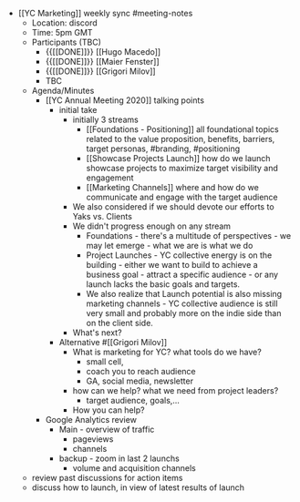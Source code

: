 - [[YC Marketing]] weekly sync #meeting-notes
    - Location: discord 
    - Time: 5pm GMT 
    - Participants (TBC)
        - {{[[DONE]]}} [[Hugo Macedo]] 
        - {{[[DONE]]}} [[Maier Fenster]]
        - {{[[DONE]]}} [[Grigori Milov]]
        - TBC
    - Agenda/Minutes
        - [[YC Annual Meeting 2020]] talking points 
            - initial take
                - initially 3 streams
                    - [[Foundations - Positioning]]
                      all foundational topics related to the value proposition, benefits, barriers, target personas, #branding, #positioning
                    - [[Showcase Projects Launch]]
                      how do we launch showcase projects to maximize target visibility and engagement
                    - [[Marketing Channels]]
                      where and how do we communicate and engage with the target audience
                - We also considered if we should devote our efforts to Yaks vs. Clients
                - We didn't progress enough on any stream
                    - Foundations - there's a multitude of perspectives - we may let emerge - what we are is what we do
                    - Project Launches - YC collective energy is on the building - either we want to build to achieve a business goal - attract a specific audience - or any launch lacks the basic goals and targets.
                    - We also realize that Launch potential is also missing marketing channels - YC collective audience is still very small and probably more on the indie side than on the client side.
                - What's next?
            - Alternative #[[Grigori Milov]]
                - What is marketing for YC? what tools do we have?
                    - small cell, 
                    - coach you to reach audience
                    - GA, social media, newsletter
                - how can we help? what we need from project leaders?
                    - target audience, goals,...
                - How you can help?
        - Google Analytics review
            - Main - overview of traffic
                - pageviews
                - channels
            - backup - zoom in last 2 launchs
                - volume and acquisition channels
    - review past discussions for action items
    - discuss how to launch, in view of latest results of launch
